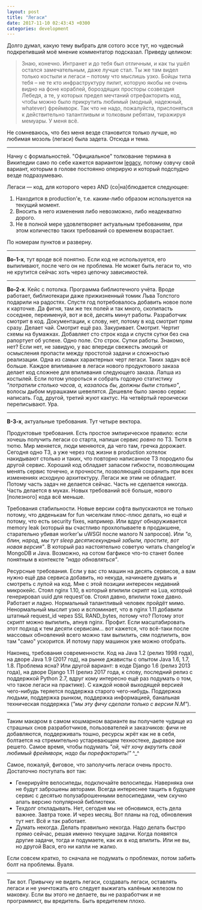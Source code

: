 ```yaml
---
layout: post
title: "Легаси"
date: 2017-11-10 02:43:43 +0300
categories: development
---
```

Долго думал, какую тему выбрать для сотого эссе тут, но чудесный подкрепивший моё мнение комментатор подсказал. Приведу целиком:
> Знаю, конечно. Интранет и до тебя был отличным, и как ты ушёл остался замечательным, даже лучше стал. Ты же там видел только костыли и легаси – потому что мыслишь узко. Бойцы типа тебя – не те кто инфраструктуру пилит, которую якобы не очень видно на фоне кораблей, бороздящих просторы созвездия Лебедя, а те, у которых предел мечтаний отрефакторить код, чтобы можно было прикрутить любимый (модный, надежный, whatever) фреймворк.
Так что не надо, пожалуйста, прислоняться к действительно талантливым и толковым ребятам, тиражируя мемуары. У меня всё.

Не сомневаюсь, что без меня везде становится только лучше, но любимая мозоль (легаси) была задета. Отсюда и тема.

---

Начну с формальностей. "Официальное" толкование термина в Википедии само по себе кажется вариантом [legacy](https://en.wikipedia.org/wiki/Legacy_code), потому озвучу свой вариант, которым в голове постоянно оперирую и который подспудно везде подразумеваю.

Легаси — код, для которого через AND (со\|на)блюдается следующее:
1. Находится в production'е, т.е. каким-либо образом используется на текущий момент.
2. Вносить в него изменения либо невозможно, либо неадекватно дорого.
3. Не в полной мере удовлетворяет актуальным требованиям, при этом количество таких требований со временем возрастает.

По номерам пунктов и разверну.

---

**Во-1-х**, тут вроде всё понятно. Если код не используется, его выпиливают, после чего он не проблема. Не может быть легаси то, что не крутится сейчас хоть через цепочку зависимостей.

---

**Во-2-х**. Кейс с потолка. Программа библиотечного учёта. Вроде работает, библиотекари даже прижизненный томик Льва Толстого подарили на радостях. Спустя год потребовалось добавить новое поле к карточке. Да фигня, там же тех полей и так много, скопипасть соседнее, переименуй, вот и всё, десять минут работы. Разработчик смотрит в код. Документации, к слову, нет, потому в код смотрит прям сразу. Делает чай. Смотрит ещё раз. Закуривает. Смотрит. Чертит схемы на бумажках. Добавляет сто строк кода и спустя сутки без сна рапортует об успехе. Одно поле. Сто строк. Сутки работы. Знакомо, нет? Если нет, не завидую, у вас впереди свежесть эмоций от осмысления пропасти между простотой задачи и сложностью реализации. Одна из самых характерных черт легаси. Таких задач всё больше. Каждое впиливание в легаси нового продуктового заказа делает код сложнее для впиливания следующего заказа. Лапша из костылей. Если потом упороться и собрать годовую статистику *"потратили столько часов, а, казалось бы, должны были столько"*, волосы дыбом мурашками шевелятся. Дешевле было заново сервис написать. Год, другой, третий жуют кактус. На четвёртый героически переписывают. Ура.

---

**В-3-х**, актуальные требования. Тут четыре вектора.

Продуктовые требования. Есть простое эмпирическое правило: если хочешь получить легаси со старта, напиши сервис *ровно* по ТЗ. Тютя в тютю. Мир меняется, люди меняются, да чего там, гречка дорожает. Сегодня одно ТЗ, а уже через год жизни в production хотелок накидывают столько и таких, что повторно написанное ТЗ породило бы другой сервис. Хороший код обладает запасом гибкости, позволяющим менять сервис точечно, и прочности, позволяющей сохранить при всех изменениях исходную архитектуру. Легаси же этим не обладает. Потому часть задач не делается сейчас. Часть не сделается никогда. Часть делается в муках. Новых требований всё больше, нового [полезного] кода всё меньше.

Требования стабильности. Новые версии софта выпускаются не только потому, что дяденькам for fun чиселкам плюс-плюс делать, но ещё и потому, что есть security fixes, например. Или вдруг обнаруживается memory leak (который вы счастливо прохлопываете в продакшене, старательно убивая worker'ы uWSGI после малого N запросов). Или *"о, блин, народ, мы тут sleep десятисекундный забыли, простите, вот новая версия"*. В который раз настоятельно советую читать changelog'и MongoDB и Java. Возможно, на сотом багфиксе что-то станет более понятным в контексте *"надо обновляться"*.

Ресурсные требования. Если у вас сто машин на десять сервисов, а вам нужно ещё два сервиса добавить, но некуда, начинаете думать и смотреть с лупой на код. Мне с этой позиции интересен недавний микрокейс. Стоял nginx 1.10, в который впилили скрипт на Lua, который генерировал uuid для request'ов. Стоял давно, впилили тоже давно. Работает и ладно. Нормальный талантливый человек пройдёт мимо. Ненормальный мыслит узко и вспоминает, что в nginx 1.11 добавили штатный request_id через SSL RAND_bytes, потому что? Потому этот скрипт можно выпилить, апнув nginx. Профит. Если масштабировать этот подход к тем десяти сервисам... вот кажется, что всё-таки после массовых обновлений всего можно там выпилить, сям подпилить, вон там "само" ускорится. И потому пару машинок уже можно отобрать.

Наконец, требования современности. Код на Java 1.2 (релиз 1998 года), на дворе Java 1.9 (2017 год), на рынке джависты с опытом Java 1.6, 1.7, 1.8. Проблема ясна? Или другой вариант: в коде Django 1.6 (релиз 2013 года), на дворе Django 1.11 (релиз 2017 года, к слову, последний релиз с поддержкой Python 2.7, вдруг кому интересно ещё раз подумать о том, что такое легаси на практике). С каждой новой выходящей версией чего-нибудь теряется поддержка старого чего-нибудь. Поддержка людьми, поддержка рынком, поддержка информацией, банальная техническая поддержка (*"мы эту фичу сделали только с версии N.M"*).

---

Таким макаром в самом кошмарном варианте вы получаете чудище из страшных снов разработчиков, пользователей и заказчиков: фичи не добавляются, поддерживать тошно, ресурсы жрёт как не в себя, болтается на стремительно устаревающем техностеке, дырявое аки решето. Самое время, чтобы подумать *"ой, чёт хочу вкрутить свой любимый фреймворк, надо бы порефакторить!"* ^_^

Самое, пожалуй, фиговое, что заполучить легаси очень просто. Достаточно поступать вот так:
* Генерируйте велосипеды, подключайте велосипеды. Наверняка они не будут заброшены авторами. Всегда интереснее тащить в будущее сервис с десятью полузаброшенными велосипедами, чем скучно апать версию популярной библиотеки.
* Техдолг откладывать. Нет, сегодня мы не обновимся, есть дела важнее. Завтра тоже. И через месяц. Вот планы на год, обновления тут нет. Всё и так работает.
* Думать некогда. Делать правильно некогда. Надо делать быстро прямо сейчас, решая именно текущие задачи. Когда появятся другие задачи, тогда и подумаете, как их в код впилить. Или не вы, но другой Вася, его ни капли не жалко.

Если совсем кратко, то сначала не подумать о проблемах, потом забить болт на проблемы. Вуаля.

---

Так вот. Привычку не видеть легаси, создавать легаси, оставлять легаси и не уничтожать его следует выжигать калёным железом по маковку. Если вы этого не делаете, вы не разработчик и не программист, вы вредитель. Быть вредителем плохо.
